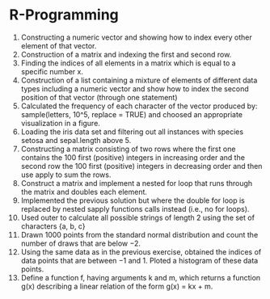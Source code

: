 # R-Programming

1) Constructing a numeric vector and showing how to index every other element of that vector.
2) Construction of a matrix and indexing the first and second row.
3) Finding the indices of all elements in a matrix which is equal to a specific number x.
4) Construction of a list containing a mixture of elements of different data types including a numeric vector and show how to index the second position of that vector (through one statement)
5) Calculated the frequency of each character of the vector produced by: sample(letters, 10^5, replace = TRUE) and choosed an appropriate visualization in a figure.
6) Loading the iris data set and filtering out all instances with species setosa and sepal.length above 5.
7) Constructing a matrix consisting of two rows where the first one contains the 100 first (positive) integers in increasing order and the second row the 100 first (positive) integers in decreasing order and then use apply to sum the rows.
8) Construct a matrix and implement a nested for loop that runs through the matrix and doubles each element.
9) Implemented the previous solution but where the double for loop is replaced by nested sapply functions calls instead (i.e., no for loops).
10) Used outer to calculate all possible strings of length 2 using the set of characters {a, b, c}
11) Drawn 1000 points from the standard normal distribution and count the number of draws that are below −2.
12) Using the same data as in the previous exercise, obtained the indices of data points that are between −1 and 1. Ploted a histogram of these data points.
13) Define a function f, having arguments k and m, which returns a function g(x) describing a linear relation of the form g(x) = kx + m.

